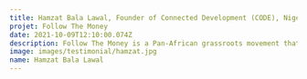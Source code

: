 ```yaml
---
title: Hamzat Bala Lawal, Founder of Connected Development (CODE), Nigeria
projet: Follow The Money
date: 2021-10-09T12:10:00.074Z
description: Follow The Money is a Pan-African grassroots movement that tries to answer where funds are coming from, where they're going to but how judiciously these funds are being used to impact grassroots communities. Founded in 2020 by Hamzat Lawal and started in Nigeria as a home-grown initiative, it now evolves in Kenya, The Gambia, Malawi, Cameroon, Zimbabwe, and Liberia. Follow The Money would activate over 8000 active users in the 774 local governments across Nigeria who are members of the Movement to document and track COVID19 interventions by both governments, private sector, and international donors using technology tools. Follow The Money emerged winner of the United Nations Sustainable Development Goals Mobilizer 2019 Award. This announcement was made at the SDG Global Festival of Action which was held in Bonn, Germany.
image: images/testimonial/hamzat.jpg
name: Hamzat Bala Lawal
---
```

